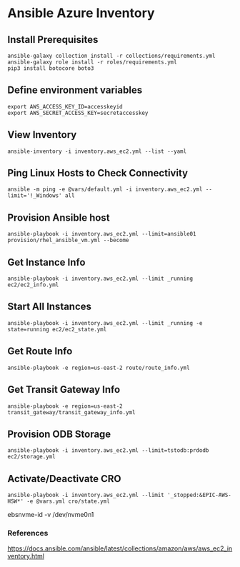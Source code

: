 # Ansible Azure Inventory

## Install Prerequisites
```
ansible-galaxy collection install -r collections/requirements.yml
ansible-galaxy role install -r roles/requirements.yml
pip3 install botocore boto3
```

## Define environment variables
```
export AWS_ACCESS_KEY_ID=accesskeyid
export AWS_SECRET_ACCESS_KEY=secretaccesskey
```

## View Inventory
```
ansible-inventory -i inventory.aws_ec2.yml --list --yaml
```

## Ping Linux Hosts to Check Connectivity
```
ansible -m ping -e @vars/default.yml -i inventory.aws_ec2.yml --limit='!_Windows' all
```

## Provision Ansible host
```
ansible-playbook -i inventory.aws_ec2.yml --limit=ansible01 provision/rhel_ansible_vm.yml --become
```

## Get Instance Info
```
ansible-playbook -i inventory.aws_ec2.yml --limit _running ec2/ec2_info.yml
```

## Start All Instances
```
ansible-playbook -i inventory.aws_ec2.yml --limit _running -e state=running ec2/ec2_state.yml
```

## Get Route Info
```
ansible-playbook -e region=us-east-2 route/route_info.yml
```

## Get Transit Gateway Info
```
ansible-playbook -e region=us-east-2 transit_gateway/transit_gateway_info.yml
```

## Provision ODB Storage
```
ansible-playbook -i inventory.aws_ec2.yml --limit=tstodb:prdodb ec2/storage.yml
```

## Activate/Deactivate CRO
```
ansible-playbook -i inventory.aws_ec2.yml --limit '_stopped:&EPIC-AWS-HSW*' -e @vars.yml cro/state.yml
```

ebsnvme-id -v /dev/nvme0n1

### References
https://docs.ansible.com/ansible/latest/collections/amazon/aws/aws_ec2_inventory.html
